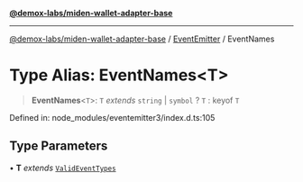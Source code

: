 [**@demox-labs/miden-wallet-adapter-base**](../../../README.md)

***

[@demox-labs/miden-wallet-adapter-base](../../../globals.md) / [EventEmitter](../README.md) / EventNames

# Type Alias: EventNames\<T\>

> **EventNames**\<`T`\>: `T` *extends* `string` \| `symbol` ? `T` : keyof `T`

Defined in: node\_modules/eventemitter3/index.d.ts:105

## Type Parameters

• **T** *extends* [`ValidEventTypes`](ValidEventTypes.md)
